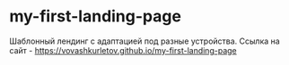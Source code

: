 # my-first-landing-page
Шаблонный лендинг с адаптацией под разные устройства.
Ссылка на сайт - <https://vovashkurletov.github.io/my-first-landing-page>
